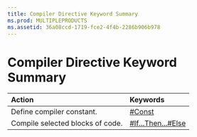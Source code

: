 ```yaml
---
title: Compiler Directive Keyword Summary
ms.prod: MULTIPLEPRODUCTS
ms.assetid: 36a08ccd-1719-fce2-4f4b-2286b906b978
---
```



# Compiler Directive Keyword Summary


|**Action**|**Keywords**|
|:-----|:-----|
|Define compiler constant.|[#Const](const-directive.md)|
|Compile selected blocks of code.|[#If...Then...#Else](if---then---else-directive.md)|


